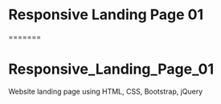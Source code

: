 # Responsive Landing Page 01

=======

# Responsive_Landing_Page_01

Website landing page using HTML, CSS, Bootstrap, jQuery
